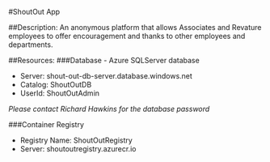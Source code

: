 #ShoutOut App

##Description:
An anonymous platform that allows Associates and Revature employees to offer encouragement and thanks to other employees and departments.

##Resources:
###Database - Azure SQLServer database 
-   Server: shout-out-db-server.database.windows.net
-   Catalog: ShoutOutDB
-   UserId: ShoutOutAdmin

*Please contact Richard Hawkins for the database password*

###Container Registry
-   Registry Name: ShoutOutRegistry
-   Server: shoutoutregistry.azurecr.io